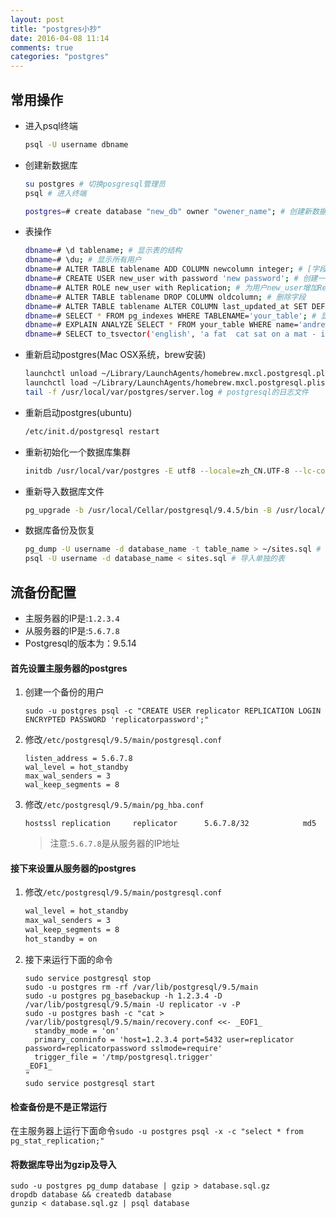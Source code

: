 ```yaml
---
layout: post
title: "postgres小抄"
date: 2016-04-08 11:14
comments: true
categories: "postgres"
---
```

## 常用操作

* 进入psql终端

    ```sh
    psql -U username dbname
    ```
* 创建新数据库

    ```sh
    su postgres # 切换posgresql管理员
    psql # 进入终端

    postgres=# create database "new_db" owner "owener_name"; # 创建新数据库new_db，所有者是owner_name
    ```
* 表操作

    ```sh
    dbname=# \d tablename; # 显示表的结构
    dbname=# \du; # 显示所有用户
    dbname=# ALTER TABLE tablename ADD COLUMN newcolumn integer; # [字段类型](http://www.postgresql.org/docs/9.3/static/datatype.html#DATATYPE-TABLE)
    dbname=# CREATE USER new_user with password 'new password'; # 创建一个新用户
    dbname=# ALTER ROLE new_user with Replication; # 为用户new_user增加Replication权限
    dbname=# ALTER TABLE tablename DROP COLUMN oldcolumn; # 删除字段
    dbname=# ALTER TABLE tablename ALTER COLUMN last_updated_at SET DEFAULT now(); # 设置默认值
    dbname=# SELECT * FROM pg_indexes WHERE TABLENAME='your_table'; # 显示your_table的索引
    dbname=# EXPLAIN ANALYZE SELECT * FROM your_table WHERE name='andrew'; # 显示查询详细步骤
    dbname=# SELECT to_tsvector('english', 'a fat  cat sat on a mat - it ate a fat rats'); # 转换一句话转换成tsvector格式
    ```

* 重新启动postgres(Mac OSX系统，brew安装)

    ``` sh
    launchctl unload ~/Library/LaunchAgents/homebrew.mxcl.postgresql.plist # 停止postgres服务
    launchctl load ~/Library/LaunchAgents/homebrew.mxcl.postgresql.plist # 启动postgres服务
    tail -f /usr/local/var/postgres/server.log # postgresql的日志文件
    ```

* 重新启动postgres(ubuntu)

    ``` sh
    /etc/init.d/postgresql restart
    ```

* 重新初始化一个数据库集群

    ``` sh
    initdb /usr/local/var/postgres -E utf8 --locale=zh_CN.UTF-8 --lc-collate=zh_CN.UTF-8
    ```

* 重新导入数据库文件

    ``` sh
    pg_upgrade -b /usr/local/Cellar/postgresql/9.4.5/bin -B /usr/local/Cellar/postgresql/9.6.1/bin/ -d /usr/local/var/postgres9.4/postgres94 -D /usr/local/var/postgres
    ```

* 数据库备份及恢复

    ``` sh
    pg_dump -U username -d database_name -t table_name > ~/sites.sql # 导出单独的表
    psql -U username -d database_name < sites.sql # 导入单独的表
    ```

## 流备份配置

* 主服务器的IP是:`1.2.3.4`
* 从服务器的IP是:`5.6.7.8`
* Postgresql的版本为：9.5.14

#### 首先设置主服务器的postgres
1. 创建一个备份的用户

    ```
    sudo -u postgres psql -c "CREATE USER replicator REPLICATION LOGIN ENCRYPTED PASSWORD 'replicatorpassword';"
    ```

2. 修改`/etc/postgresql/9.5/main/postgresql.conf`

    ```
    listen_address = 5.6.7.8
    wal_level = hot_standby
    max_wal_senders = 3
    wal_keep_segments = 8
    ```

3. 修改`/etc/postgresql/9.5/main/pg_hba.conf`

    ```
    hostssl replication     replicator      5.6.7.8/32            md5
    ```
    > 注意:`5.6.7.8`是从服务器的IP地址

#### 接下来设置从服务器的postgres

1. 修改`/etc/postgresql/9.5/main/postgresql.conf`

    ``` sh
    wal_level = hot_standby
    max_wal_senders = 3
    wal_keep_segments = 8
    hot_standby = on
    ```

2. 接下来运行下面的命令

    ```
    sudo service postgresql stop
    sudo -u postgres rm -rf /var/lib/postgresql/9.5/main
    sudo -u postgres pg_basebackup -h 1.2.3.4 -D /var/lib/postgresql/9.5/main -U replicator -v -P
    sudo -u postgres bash -c "cat > /var/lib/postgresql/9.5/main/recovery.conf <<- _EOF1_
      standby_mode = 'on'
      primary_conninfo = 'host=1.2.3.4 port=5432 user=replicator password=replicatorpassword sslmode=require'
      trigger_file = '/tmp/postgresql.trigger'
    _EOF1_
    "
    sudo service postgresql start
    ```

#### 检查备份是不是正常运行

在主服务器上运行下面命令`sudo -u postgres psql -x -c "select * from pg_stat_replication;"`

#### 将数据库导出为gzip及导入

```
sudo -u postgres pg_dump database | gzip > database.sql.gz
dropdb database && createdb database
gunzip < database.sql.gz | psql database
```
